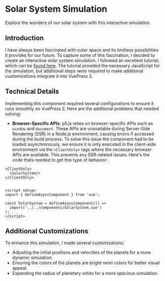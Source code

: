 Solar System Simulation
=====

<ClientOnly>
  <SolarSystem/>
</ClientOnly>

Explore the wonders of our solar system with this interactive simulation.

## Introduction
I have always been fascinated with outer space and its limitless possibilities it provides for our future. To capture some of this fascination, I decided to create an interactive solar system simulation. I followed an excellent tutorial, which can be [found here](https://www.youtube.com/watch?v=pgFnZyL8zEA&t=0). The tutorial provided the necessary JavaScript for the simulation, but additional steps were required to make additional customizations integrate it into VuePress 2.

## Technical Details
Implementing this component required several configurations to ensure it runs smoothly on VuePress 2. Here are the additional problems that needed solving:

- **Browser-Specific APIs**: p5.js relies on browser-specific APIs such as `window` and `document`. These APIs are unavailable during Server-Side Rendering (SSR) in a Node.js environment, causing errors if accessed during the build process. To solve this issue the component had to be loaded asynchronously, we ensure it is only executed in the client-side environment via the `<ClientOnly>` tags where the necessary browser APIs are available. This prevents any SSR-related issues. Here's the code thats needed to get this type of behavior: 
```vue
<ClientOnly>
  <SolarSystem/>
</ClientOnly>


<script setup>
import { defineAsyncComponent } from 'vue';

const SolarSystem = defineAsyncComponent(() =>
  import('../../components/SolarSystem.vue')
);
</script>
```

## Additional Customizations
To enhance this simulation, I made several customizations:
- Adjusting the initial positions and velocities of the planets for a more dynamic simulation.
- Ensuring the colors of the planets are bright neon colors for better visual appeal.
- Expanding the radius of planetary orbits for a more spacious simulation.

<script setup>
import { defineAsyncComponent } from 'vue';

const SolarSystem = defineAsyncComponent(() =>
  import('../../../components/SolarSystem.vue')
);
</script>
